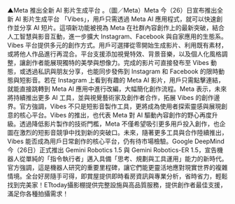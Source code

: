 ▲Meta 推出全新 AI 影片生成平台            。（圖／Meta）Meta 今（26）日宣布推出全新 AI 影片生成平台 「Vibes」，用戶只需透過 Meta AI 應用程式，就可以快速創作並分享 AI 短片。這項新功能被視為 Meta 在社群內容創作上的最新突破，結合人工智慧與影音互動，進一步擴大 Instagram、Facebook 與自家應用的生態系。Vibes 平台提供多元的創作方式。用戶可選擇從零開始生成影片、利用既有素材，或將他人作品進行再混合。平台支援添加視覺特效、背景音樂，以及個人化風格調整，讓創作者能展現獨特的美學與想像力。完成的影片可直接發布至 Vibes 動態，或透過私訊與朋友分享，也能同步發佈到 Instagram 和 Facebook 的限時動態與短影音。若在 Instagram 上看到有趣的 Meta AI 影片，用戶只需點擊連結，就能直接跳轉到 Meta AI 應用中進行改編，大幅簡化創作流程。Meta 表示，未來將持續推出更多 AI 工具，並與視覺藝術家及創作者合作，拓展 Vibes 的創作邊界。官方強調，Vibes 不只是短影音製作工具，更將成為使用者探索靈感與展現創意的核心平台。Vibes 的推出，也代表 Meta 對 AI 驅動內容創作的野心再度升級。透過降低影片製作的技術門檻，Meta 不僅希望吸引更多用戶投入創作，也企圖在激烈的短影音競爭中找到新的突破口。未來，隨著更多工具與合作陸續推出，Vibes 能否成為用戶日常創作的核心平台，仍有待市場檢驗。Google DeepMind 今（26日）正式推出 Gemini Robotics 1.5 與 Gemini Robotics-ER 1.5，宣告機器人從單純的「指令執行者」邁入具備「思考、規劃與工具運用」能力的新時代。官方強調，這是機器人研究的重要里程碑，讓它們能更靈活地應對現實世界的複雜情境。全台好房隨手可得，即賞屋提供即時看房資訊與專業分析，省時省力，輕鬆找到完美家！ETtoday攝影棚提供完整設施與高品質服務，提供創作者最佳支援，滿足你各種拍攝需求！